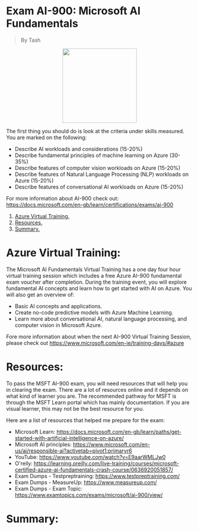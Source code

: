# Exam AI-900: Microsoft AI Fundamentals
> By Tash

<p align="center">
<img max-height=200 height=200 src=""/>
</p>

The first thing you should do is look at the criteria under skills measured. You are marked on the following:

- Describe AI workloads and considerations (15-20%)
- Describe fundamental principles of machine learning on Azure (30-35%)
- Describe features of computer vision workloads on Azure (15-20%)
- Describe features of Natural Language Processing (NLP) workloads on Azure (15-20%)
- Describe features of conversational AI workloads on Azure (15-20%)

For more information about AI-900 check out: https://docs.microsoft.com/en-gb/learn/certifications/exams/ai-900

1. [ Azure Virtual Training. ](#training)
2. [ Resources. ](#resources)
3. [ Summary. ](#summary)


# Azure Virtual Training:
<a name="training"></a>

The Microsoft AI Fundamentals Virtual Training has a one day four hour virtual training session which includes a free Azure AI-900 fundamental exam voucher after completion. During the training event, you will explore fundamental AI concepts and learn how to get started with AI on Azure. You will also get an overview of:

- Basic AI concepts and applications.
- Create no-code predictive models with Azure Machine Learning.
- Learn more about conversational AI, natural language processing, and computer vision in Microsoft Azure.

Fore more information about when the next AI-900 Virtual Training Session, please check out https://www.microsoft.com/en-ie/training-days/#azure

# Resources:
<a name="resources"></a>
To pass the MSFT AI-900 exam, you will need resources that will help you in clearing the exam. There are a lot of resources online and it depends on what kind of learner you are. The recommended pathway for MSFT is through the MSFT Learn portal which has mainly documentation. If you are visual learner, this may not be the best resource for you. 

Here are a list of resources that helped me prepare for the exam:

- Microsoft Learn: https://docs.microsoft.com/en-gb/learn/paths/get-started-with-artificial-intelligence-on-azure/
- Microsoft AI principles: https://www.microsoft.com/en-us/ai/responsible-ai?activetab=pivot1:primaryr6
- YouTube: https://www.youtube.com/watch?v=E9aarWMLJw0
- O'reily: https://learning.oreilly.com/live-training/courses/microsoft-certified-azure-ai-fundamentals-crash-course/0636920051857/
- Exam Dumps - Testpreptraining: https://www.testpreptraining.com/
- Exam Dumps - MeasureUp: https://www.measureup.com/ 
- Exam Dumps - Exam Topic: https://www.examtopics.com/exams/microsoft/ai-900/view/

# Summary:
<a name="summary"></a>






